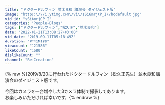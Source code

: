 ```yaml
---
title: "ドクタードルフィン 並木良和 講演会 ダイジェスト版"
image: "https:\/\/i.ytimg.com\/vi\/sSi6mrjCP_I\/hqdefault.jpg"
vid_id: "sSi6mrjCP_I"
categories: "People-Blogs"
tags: ["ドクタードルフィン","松久正","並木良和"]
date: "2022-01-21T13:08:27+03:00"
vid_date: "2019-09-11T05:18:49Z"
duration: "PT41M18S"
viewcount: "121586"
likeCount: "1680"
dislikeCount: ""
channel: "Re:Creation"
---
```

{% raw %}2019/8/20に行われたドクタードルフィン（松久正先生）並木良和講演会のダイジェスト版です。<br /><br />今回はカメラを一台増やした3カメラ体制で撮影してあります。<br />お楽しみいただければ幸いです。{% endraw %}
